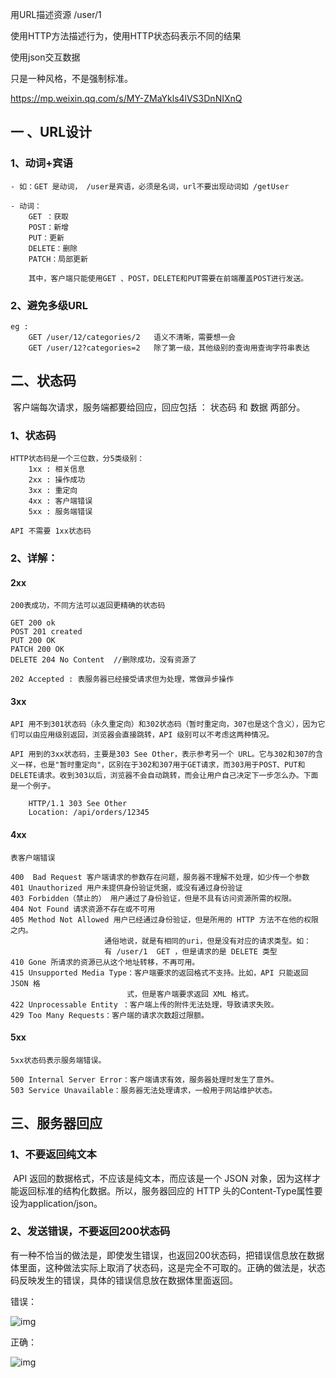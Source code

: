 用URL描述资源  /user/1

使用HTTP方法描述行为，使用HTTP状态码表示不同的结果

使用json交互数据

只是一种风格，不是强制标准。



https://mp.weixin.qq.com/s/MY-ZMaYkls4lVS3DnNIXnQ



## 一 、URL设计

### 1、动词+宾语

```
- 如：GET 是动词， /user是宾语，必须是名词，url不要出现动词如 /getUser 

- 动词：
	GET ：获取
	POST：新增
	PUT：更新
	DELETE：删除
	PATCH：局部更新
	
	其中，客户端只能使用GET 、POST，DELETE和PUT需要在前端覆盖POST进行发送。

```

### 2、避免多级URL

```
eg :
	GET /user/12/categories/2   语义不清晰，需要想一会
	GET /user/12?categories=2	除了第一级，其他级别的查询用查询字符串表达
```





## 二、状态码

​	客户端每次请求，服务端都要给回应，回应包括 ： 状态码 和 数据  两部分。

### 1、状态码

```
HTTP状态码是一个三位数，分5类级别：
	1xx : 相关信息
	2xx : 操作成功
	3xx : 重定向
	4xx : 客户端错误
	5xx : 服务端错误

API 不需要 1xx状态码
```

### 2、详解：

#### 	2xx 

```
200表成功，不同方法可以返回更精确的状态码

GET 200 ok
POST 201 created
PUT 200 OK
PATCH 200 OK
DELETE 204 No Content  //删除成功，没有资源了

202 Accepted : 表服务器已经接受请求但为处理，常做异步操作
```



#### 	3xx

```
API 用不到301状态码（永久重定向）和302状态码（暂时重定向，307也是这个含义），因为它们可以由应用级别返回，浏览器会直接跳转，API 级别可以不考虑这两种情况。

API 用到的3xx状态码，主要是303 See Other，表示参考另一个 URL。它与302和307的含义一样，也是"暂时重定向"，区别在于302和307用于GET请求，而303用于POST、PUT和DELETE请求。收到303以后，浏览器不会自动跳转，而会让用户自己决定下一步怎么办。下面是一个例子。

	HTTP/1.1 303 See Other
	Location: /api/orders/12345
```



#### 	4xx 

```
表客户端错误

400  Bad Request 客户端请求的参数存在问题，服务器不理解不处理，如少传一个参数
401 Unauthorized 用户未提供身份验证凭据，或没有通过身份验证
403 Forbidden（禁止的） 用户通过了身份验证，但是不具有访问资源所需的权限。
404 Not Found 请求资源不存在或不可用
405 Method Not Allowed 用户已经通过身份验证，但是所用的 HTTP 方法不在他的权限之内。
					 通俗地说，就是有相同的uri，但是没有对应的请求类型。如：
					 有 /user/1  GET ，但是请求的是 DELETE 类型
410 Gone 所请求的资源已从这个地址转移，不再可用。
415 Unsupported Media Type：客户端要求的返回格式不支持。比如，API 只能返回 JSON 格
						  式，但是客户端要求返回 XML 格式。
422 Unprocessable Entity ：客户端上传的附件无法处理，导致请求失败。
429 Too Many Requests：客户端的请求次数超过限额。
```



#### 	5xx

```
5xx状态码表示服务端错误。

500 Internal Server Error：客户端请求有效，服务器处理时发生了意外。
503 Service Unavailable：服务器无法处理请求，一般用于网站维护状态。
```





## 三、服务器回应

### 1、不要返回纯文本

​	API 返回的数据格式，不应该是纯文本，而应该是一个 JSON 对象，因为这样才能返回标准的结构化数据。所以，服务器回应的 HTTP 头的Content-Type属性要设为application/json。

### 2、发送错误，不要返回200状态码

​	有一种不恰当的做法是，即使发生错误，也返回200状态码，把错误信息放在数据体里面，这种做法实际上取消了状态码，这是完全不可取的。正确的做法是，状态码反映发生的错误，具体的错误信息放在数据体里面返回。

错误：

![img](https://mmbiz.qpic.cn/mmbiz_png/0aWl00iaQWSGajBxI5a06FY88MaO28WAd9B7ibN9kUu67T4lXoO3lAP0SIX2aDIrTqNNGhOlTkaz49QuGPxZQKww/640?wx_fmt=png&tp=webp&wxfrom=5&wx_lazy=1&wx_co=1)

正确：

![img](https://mmbiz.qpic.cn/mmbiz_png/0aWl00iaQWSGajBxI5a06FY88MaO28WAdnOVwuzWeEXIvYL6fDVZQfMS9K63GBKicsicTwJMvHHdxGF4S7qLnq3WQ/640?wx_fmt=png&tp=webp&wxfrom=5&wx_lazy=1&wx_co=1)



